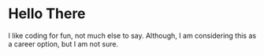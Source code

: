 # Hello There

I like coding for fun, not much else to say. Although, I am considering this as a career option, but I am not sure.

